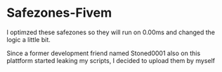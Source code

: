 # Safezones-Fivem

I  optimzed these safezones so they will run on 0.00ms and changed the logic a little bit.

Since a former development friend named Stoned0001 also on this plattform started leaking my scripts, I decided to upload them by myself
